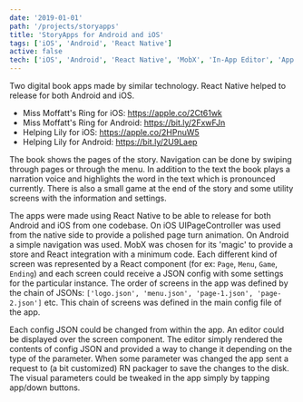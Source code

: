 ```yaml
---
date: '2019-01-01'
path: '/projects/storyapps'
title: 'StoryApps for Android and iOS'
tags: ['iOS', 'Android', 'React Native']
active: false
tech: ['iOS', 'Android', 'React Native', 'MobX', 'In-App Editor', 'App Center']
---
```


Two digital book apps made by similar technology. React Native helped to release for both Android and iOS.

* Miss Moffatt's Ring for iOS: https://apple.co/2Ct61wk
* Miss Moffatt's Ring for Android: https://bit.ly/2FxwFJn
* Helping Lily for iOS: https://apple.co/2HPnuW5
* Helping Lily for Android: https://bit.ly/2U9Laep

The book shows the pages of the story. Navigation can be done by swiping through pages or through the menu. In addition to the text the book plays a narration voice and highlights the word in the text which is pronounced currently. There is also a small game at the end of the story and some utility screens with the information and settings.

The apps were made using React Native to be able to release for both Android and iOS from one codebase. On iOS UIPageController was used from the native side to provide a polished page turn animation. On Android a simple navigation was used. MobX was chosen for its 'magic' to provide a store and React integration with a minimum code. Each different kind of screen was represented by a React component (for ex: `Page`, `Menu`, `Game`, `Ending`) and each screen could receive a JSON config with some settings for the particular instance. The order of screens in the app was defined by the chain of JSONs: `['logo.json', 'menu.json', 'page-1.json', 'page-2.json']` etc. This chain of screens was defined in the main config file of the app.

Each config JSON could be changed from within the app. An editor could be displayed over the screen component. The editor simply rendered the contents of config JSON and provided a way to change it depending on the type of the parameter. When some parameter was changed the app sent a request to (a bit customized) RN packager to save the changes to the disk. The visual parameters could be tweaked in the app simply by tapping app/down buttons.
